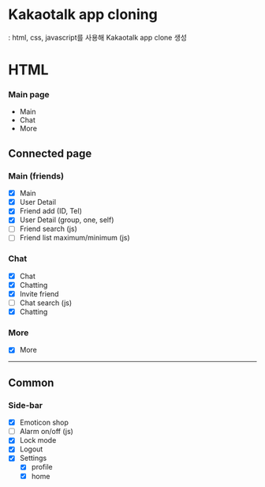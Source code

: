 # Kakaotalk app cloning

: html, css, javascript를 사용해 Kakaotalk app clone 생성



# HTML

### Main page
- Main 
- Chat
- More

## Connected page

### Main (friends)
- [x] Main 
- [x] User Detail
- [x] Friend add (ID, Tel)
- [x] User Detail (group, one, self)
- [ ] Friend search (js)
- [ ] Friend list maximum/minimum (js)

### Chat
- [x] Chat
- [x] Chatting
- [x] Invite friend
- [ ] Chat search (js)
- [x] Chatting

### More
- [x] More

---

## Common

### Side-bar
- [x] Emoticon shop
- [ ] Alarm on/off (js)
- [x] Lock mode
- [x] Logout
- [x] Settings
  - [x] profile 
  - [x] home
